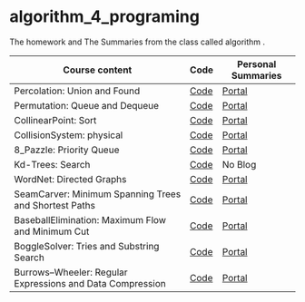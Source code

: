 # algorithm_4_programing

The homework and The Summaries from the class called algorithm .

Course content | Code | Personal Summaries
|-|-|-|
Percolation: Union and Found | [Code](https://github.com/CrazyFnOption/algorithm_4_programing/tree/master/Programming_Assignment_1) | [Portal](http://wsx1128.cn/2019/02/08/Percolation/)
Permutation: Queue and Dequeue |[Code](https://github.com/CrazyFnOption/algorithm_4_programing/tree/master/Programming_Assignment_2) |[Portal](http://wsx1128.cn/2019/02/24/Permutation/)
CollinearPoint: Sort| [Code](https://github.com/CrazyFnOption/algorithm_4_programing/tree/master/Programming_Assignment_3) | [Portal](http://wsx1128.cn/2019/02/24/CollinearPoint/)
CollisionSystem: physical| [Code](https://github.com/CrazyFnOption/algorithm_4_programing/tree/master/CollisionSystem) | [Portal](http://wsx1128.cn/2019/02/26/基于java的碰撞物理引擎/)
8_Pazzle: Priority Queue | [Code](https://github.com/CrazyFnOption/algorithm_4_programing/tree/master/Programming_Assignment_4) | [Portal](http://wsx1128.cn/2019/02/26/8-pazzle/)
Kd-Trees: Search | [Code](https://github.com/CrazyFnOption/algorithm_4_programing/tree/master/Programming_Assignment_5) | No Blog
WordNet: Directed Graphs  | [Code](https://github.com/CrazyFnOption/algorithm_4_programing/tree/master/Programming_Assignment_6)| [Portal](http://wsx1128.cn/2019/09/10/WordNet/)
SeamCarver: Minimum Spanning Trees and Shortest Paths  | [Code](https://github.com/CrazyFnOption/algorithm_4_programing/tree/master/Programming_Assignment_7)| [Portal](http://wsx1128.cn/2019/09/10/SeamCarver/)
BaseballElimination:  Maximum Flow and Minimum Cut| [Code](https://github.com/CrazyFnOption/algorithm_4_programing/tree/master/Programming_Assignment_8)| [Portal](http://wsx1128.cn/2019/09/14/BaseballElimination/)
BoggleSolver: Tries and Substring Search | [Code](https://github.com/CrazyFnOption/algorithm_4_programing/tree/master/Programming_Assignment_9)| [Portal](http://wsx1128.cn/2019/09/28/BoggleSolver/)
Burrows–Wheeler: Regular Expressions and Data Compression| [Code](https://github.com/CrazyFnOption/algorithm_4_programing/tree/master/Programming_Assignment_10)|[Portal]()
